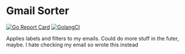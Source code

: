 # Gmail Sorter

[![Go Report Card](https://goreportcard.com/badge/github.com/quinn/gmail-sorter)](https://goreportcard.com/report/github.com/quinn/gmail-sorter)
[![GolangCI](https://golangci.com/badges/github.com/quinn/gmail-sorter.svg)](https://golangci.com/r/github.com/quinn/gmail-sorter)

Applies labels and filters to my emails. Could do more stuff in the futer, maybe. I hate checking my email so wrote this instead 
